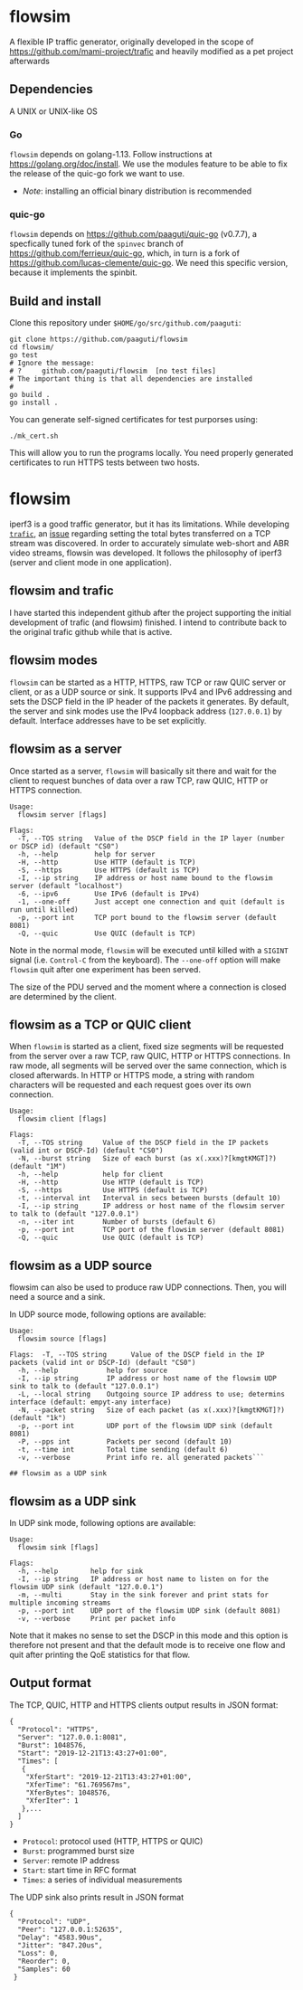 # flowsim

A flexible IP traffic generator, originally developed in the scope of https://github.com/mami-project/trafic and heavily modified as a pet project afterwards

## Dependencies

A UNIX or UNIX-like OS

### Go

`flowsim` depends on golang-1.13. Follow instructions at https://golang.org/doc/install. We use the modules feature to be able to fix the release of the quic-go fork we want to use.

* *Note*: installing an official binary distribution is recommended

### quic-go

`flowsim` depends on https://github.com/paaguti/quic-go (v0.7.7), a specfically tuned fork of the `spinvec` branch of https://github.com/ferrieux/quic-go, which, in turn is a fork of https://github.com/lucas-clemente/quic-go. We need this specific version, because it implements the spinbit.


## Build and install

Clone this repository under `$HOME/go/src/github.com/paaguti`:

```
git clone https://github.com/paaguti/flowsim
cd flowsim/
go test
# Ignore the message:
# ?   	github.com/paaguti/flowsim	[no test files]
# The important thing is that all dependencies are installed
#
go build .
go install .
```

You can generate self-signed certificates for test purporses using:

```
./mk_cert.sh
```

This will allow you to run the programs locally. You need properly generated certificates to run HTTPS tests between two hosts.

# flowsim

iperf3 is a good traffic generator, but it has its limitations. While developing [`trafic`](https://github.com/mami-project/trafic), an [issue](https://github.com/esnet/iperf/issues/768) regarding setting the total bytes transferred on a TCP stream was discovered. In order to accurately simulate web-short and ABR video streams, flowsin was developed. It follows the philosophy of iperf3 (server and client mode in one application).

## flowsim and trafic

I have started this independent github after the project supporting the initial development of trafic (and flowsim) finished. I intend to contribute back to the original trafic github while that is active.

## flowsim modes

`flowsim` can be started as a HTTP, HTTPS, raw TCP or raw QUIC server or client,  or as a UDP source or sink. It supports IPv4 and IPv6 addressing and sets the DSCP field in the IP header of the packets it generates. By default, the server and sink modes use the IPv4 loopback address (`127.0.0.1`) by default. Interface addresses have to be set explicitly.

## flowsim as a server

Once started as a server, `flowsim` will basically sit there and wait for the client to request bunches of data over a raw TCP, raw QUIC, HTTP or HTTPS connection.

```
Usage:
  flowsim server [flags]

Flags:
  -T, --TOS string   Value of the DSCP field in the IP layer (number or DSCP id) (default "CS0")
  -h, --help         help for server
  -H, --http         Use HTTP (default is TCP)
  -S, --https        Use HTTPS (default is TCP)
  -I, --ip string    IP address or host name bound to the flowsim server (default "localhost")
  -6, --ipv6         Use IPv6 (default is IPv4)
  -1, --one-off      Just accept one connection and quit (default is run until killed)
  -p, --port int     TCP port bound to the flowsim server (default 8081)
  -Q, --quic         Use QUIC (default is TCP)
```

Note in the normal mode, `flowsim` will be executed until killed with a `SIGINT` signal (i.e. `Control-C` from the keyboard). The `--one-off` option will make `flowsim` quit after one experiment has been served.

The size of the PDU served and the moment where a connection is closed are determined by the client.

## flowsim as a TCP or QUIC client

When `flowsim` is started as a client, fixed size segments will be requested from the server over a raw TCP, raw QUIC, HTTP or HTTPS connections. In raw mode, all segments will be served over the same connection, which is closed afterwards. In HTTP or HTTPS mode, a string with random characters will be requested and each request goes over its own connection.

```
Usage:
  flowsim client [flags]

Flags:
  -T, --TOS string     Value of the DSCP field in the IP packets (valid int or DSCP-Id) (default "CS0")
  -N, --burst string   Size of each burst (as x(.xxx)?[kmgtKMGT]?) (default "1M")
  -h, --help           help for client
  -H, --http           Use HTTP (default is TCP)
  -S, --https          Use HTTPS (default is TCP)
  -t, --interval int   Interval in secs between bursts (default 10)
  -I, --ip string      IP address or host name of the flowsim server to talk to (default "127.0.0.1")
  -n, --iter int       Number of bursts (default 6)
  -p, --port int       TCP port of the flowsim server (default 8081)
  -Q, --quic           Use QUIC (default is TCP)
```

## flowsim as a UDP source

flowsim can also be used to produce raw UDP connections. Then, you will need a source and a sink.

In UDP source mode, following options are available:

```
Usage:
  flowsim source [flags]

Flags:  -T, --TOS string      Value of the DSCP field in the IP packets (valid int or DSCP-Id) (default "CS0")
  -h, --help            help for source
  -I, --ip string       IP address or host name of the flowsim UDP sink to talk to (default "127.0.0.1")
  -L, --local string    Outgoing source IP address to use; determins interface (default: empyt-any interface)
  -N, --packet string   Size of each packet (as x(.xxx)?[kmgtKMGT]?) (default "1k")
  -p, --port int        UDP port of the flowsim UDP sink (default 8081)
  -P, --pps int         Packets per second (default 10)
  -t, --time int        Total time sending (default 6)
  -v, --verbose         Print info re. all generated packets```

## flowsim as a UDP sink

```

## flowsim as a UDP sink

In UDP sink mode, following options are available:

```
Usage:
  flowsim sink [flags]

Flags:
  -h, --help        help for sink
  -I, --ip string   IP address or host name to listen on for the flowsim UDP sink (default "127.0.0.1")
  -m, --multi       Stay in the sink forever and print stats for multiple incoming streams
  -p, --port int    UDP port of the flowsim UDP sink (default 8081)
  -v, --verbose     Print per packet info
```

Note that it makes no sense to set the DSCP in this mode and this option is therefore not present and that the default mode is to receive one flow and quit after printing the QoE statistics for that flow.

## Output format

The TCP, QUIC, HTTP and HTTPS clients output results in JSON format:

```
{
  "Protocol": "HTTPS",
  "Server": "127.0.0.1:8081",
  "Burst": 1048576,
  "Start": "2019-12-21T13:43:27+01:00",
  "Times": [
   {
    "XferStart": "2019-12-21T13:43:27+01:00",
    "XferTime": "61.769567ms",
    "XferBytes": 1048576,
    "XferIter": 1
   },...
  ]
}
```

* `Protocol`: protocol used (HTTP, HTTPS or QUIC)
* `Burst`: programmed burst size
* `Server`: remote IP address
* `Start`: start time in RFC format
* `Times`: a series of individual measurements

The UDP sink also prints result in JSON format

```
{
  "Protocol": "UDP",
  "Peer": "127.0.0.1:52635",
  "Delay": "4583.90us",
  "Jitter": "847.20us",
  "Loss": 0,
  "Reorder": 0,
  "Samples": 60
 }
```
